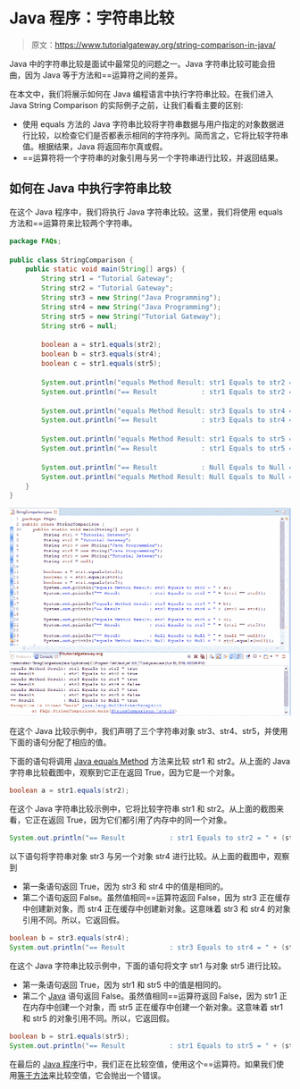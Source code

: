 # Java 程序：字符串比较

> 原文：<https://www.tutorialgateway.org/string-comparison-in-java/>

Java 中的字符串比较是面试中最常见的问题之一。Java 字符串比较可能会扭曲，因为 Java 等于方法和==运算符之间的差异。

在本文中，我们将展示如何在 Java 编程语言中执行字符串比较。在我们进入 Java String Comparison 的实际例子之前，让我们看看主要的区别:

*   使用 equals 方法的 Java 字符串比较将字符串数据与用户指定的对象数据进行比较，以检查它们是否都表示相同的字符序列。简而言之，它将比较字符串值。根据结果，Java 将返回布尔真或假。
*   ==运算符将一个字符串的对象引用与另一个字符串进行比较，并返回结果。

## 如何在 Java 中执行字符串比较

在这个 Java 程序中，我们将执行 Java 字符串比较。这里，我们将使用 equals 方法和==运算符来比较两个字符串。

```java
package FAQs;

public class StringComparison {
	public static void main(String[] args) {
		String str1 = "Tutorial Gateway";
		String str2 = "Tutorial Gateway";
		String str3 = new String("Java Programming");
		String str4 = new String("Java Programming");
		String str5 = new String("Tutorial Gateway");
		String str6 = null;

		boolean a = str1.equals(str2);
		boolean b = str3.equals(str4);
		boolean c = str1.equals(str5);

		System.out.println("equals Method Result: str1 Equals to str2 = " + a);
		System.out.println("== Result           : str1 Equals to str2 = " + (str1 == str2));

		System.out.println("equals Method Result: str3 Equals to str4 = " + b);
		System.out.println("== Result           : str3 Equals to str4 = " + (str3 == str4));

		System.out.println("equals Method Result: str1 Equals to str5 = " + c);
		System.out.println("== Result           : str1 Equals to str5 = " + (str1 == str5));

		System.out.println("== Result           : Null Equals to Null = " + (null == null));
		System.out.println("equals Method Result: Null Equals to Null = " + str6.equals(null));
	}
}

```

![String Comparison in Java 1](img/8493e294f293977e4e0b031982bb133d.png)

在这个 Java 比较示例中，我们声明了三个字符串对象 str3、str4、str5，并使用下面的语句分配了相应的值。

下面的语句将调用 [Java equals Method](https://www.tutorialgateway.org/java-equals-method/) 方法来比较 str1 和 str2。从上面的 Java 字符串比较截图中，观察到它正在返回 True，因为它是一个对象。

```java
boolean a = str1.equals(str2);
```

在这个 Java 字符串比较示例中，它将比较字符串 str1 和 str2。从上面的截图来看，它正在返回 True，因为它们都引用了内存中的同一个对象。

```java
System.out.println("== Result           : str1 Equals to str2 = " + (str1 == str2));
```

以下语句将字符串对象 str3 与另一个对象 str4 进行比较。从上面的截图中，观察到

*   第一条语句返回 True，因为 str3 和 str4 中的值是相同的。
*   第二个语句返回 False。虽然值相同==运算符返回 False，因为 str3 正在缓存中创建新对象，而 str4 正在缓存中创建新对象。这意味着 str3 和 str4 的对象引用不同。所以，它返回假。

```java
boolean b = str3.equals(str4);
System.out.println("== Result           : str3 Equals to str4 = " + (str3 == str4));
```

在这个 Java 字符串比较示例中，下面的语句将文字 str1 与对象 str5 进行比较。

*   第一条语句返回 True，因为 str1 和 str5 中的值是相同的。
*   第二个 [Java](https://www.tutorialgateway.org/java-tutorial/) 语句返回 False。虽然值相同==运算符返回 False，因为 str1 正在内存中创建一个对象，而 str5 正在缓存中创建一个新对象。这意味着 str1 和 str5 的对象引用不同。所以，它返回假。

```java
boolean b = str1.equals(str5);
System.out.println("== Result           : str1 Equals to str5 = " + (str1 == str5));
```

在最后的 [Java 程序](https://www.tutorialgateway.org/learn-java-programs/)行中，我们正在比较空值，使用这个==运算符。如果我们使用[等于方法](https://www.tutorialgateway.org/java-equals-method/)来比较空值，它会抛出一个错误。